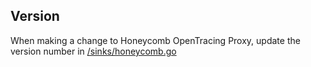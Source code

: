 ## Version

When making a change to Honeycomb OpenTracing Proxy, update the version number in [/sinks/honeycomb.go](./sinks/honeycomb.go)
